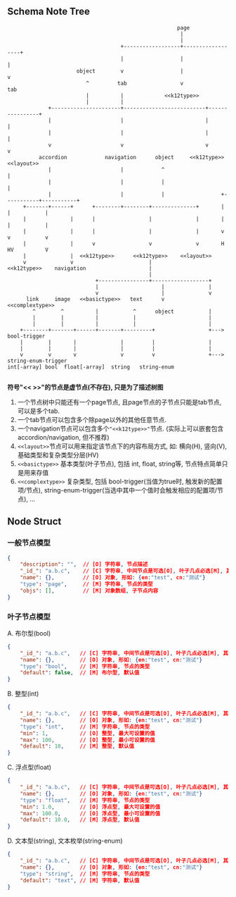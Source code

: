 
## Schema Note Tree

```                                                          
                                                      page 
                                                       |   
                                                       |   
                                    +------------------+------------------+
                                    |                  |                  |
                      object        v                  |                  v
                         ^         tab                 v                 tab
                         |          |             <<k12type>>
                         |          |
             +----------------------+--------------------------+----------------+
             |                      |                          |                |
             |                      |                          |                |
             v                      v                          v                v
          accordion            navigation      object     <<k12type>>      <<layout>>
             |                      |            ^                              |
             |                      |            |                              |
             |                      |            |                  +-----------+-----------+
     +-------+------+      +--------+--------+--------------+       |           |           |
     |              |      |                 |              |       |           |           |
     |              |      |                 |              |       v           v           v
     |              |      v                 v              v       H           HV          V
     |              |  <<k12type>>      <<k12type>>    <<layout>>
     v              v                        |
<<k12type>>    navigation                    |
                                             |
                            +----------------+------------------+
                            |                    |              |
                            v                    |              v
      link     image   <<basictype>>   text      v       <<complextype>>
        ^        ^          |           ^      object           |
        |        |          |           |                       |
        |        |          |           |                       |
    +--------+-------+------+-------+---------+                 +---> bool-trigger
    |        |       |              |         |                 |
    |        |       |              |         |                 |
    v        v       v              v         v                 +---> string-enum-trigger
int[-array] bool  float[-array]  string   string-enum            
                                                                 

```

**符号"<< >>"的节点是虚节点(不存在), 只是为了描述树图**

1. 一个节点树中只能还有一个page节点, 且page节点的子节点只能是tab节点, 可以是多个tab.
2. 一个tab节点可以包含多个除page以外的其他任意节点.
3. 一个navigation节点可以包含多个`"<<k12type>>"`节点. (实际上可以嵌套包含accordion/navigation, 但不推荐)
4. `<<layout>>`节点可以用来指定该节点下的内容布局方式, 如: 横向(H), 竖向(V), 基础类型和复杂类型分层(HV)
5. `<<basictype>>` 基本类型(叶子节点), 包括 int, float, string等, 节点特点简单只是用来存值
6. `<<complextype>>` 复杂类型, 包括 bool-trigger(当值为true时, 触发新的配置项/节点),
   string-enum-trigger(当选中其中一个值时会触发相应的配置项/节点), ...


## Node Struct

### 一般节点模型

```json
{
    "description": "",  // [O] 字符串, 节点描述
    "_id_": "a.b.c",    // [C] 字符串, 中间节点是可选[O], 叶子几点必选[M], 其值有重要意义, 用来还原配置
    "name": {},         // [O] 对象, 形如: {en:"test", cn:"测试"}
    "type": "page",     // [M] 字符串, 节点的类型
    "objs": [],         // [M] 对象数组, 子节点内容
}
```

### 叶子节点模型

A. 布尔型(bool)

```json
{
    "_id_": "a.b.c",   // [C] 字符串, 中间节点是可选[O], 叶子几点必选[M], 其值有重要意义, 用来还原配置
    "name": {},        // [O] 对象, 形如: {en:"test", cn:"测试"}
    "type": "bool",    // [M] 字符串, 节点的类型
    "default": false,  // [M] 布尔型, 默认值
}
```

B. 整型(int)

```json
{
    "_id_": "a.b.c",   // [C] 字符串, 中间节点是可选[O], 叶子几点必选[M], 其值有重要意义, 用来还原配置
    "name": {},        // [O] 对象, 形如: {en:"test", cn:"测试"}
    "type": "int",     // [M] 字符串, 节点的类型
    "min": 1,          // [O] 整型, 最大可设置的值
    "max": 100,        // [O] 整型, 最小可设置的值
    "default": 10,     // [M] 整型, 默认值
}
```

C. 浮点型(float)

```json
{
    "_id_": "a.b.c",   // [C] 字符串, 中间节点是可选[O], 叶子几点必选[M], 其值有重要意义, 用来还原配置
    "name": {},        // [O] 对象, 形如: {en:"test", cn:"测试"}
    "type": "float",   // [M] 字符串, 节点的类型
    "min": 1.0,        // [O] 浮点型, 最大可设置的值
    "max": 100.0,      // [O] 浮点型, 最小可设置的值
    "default": 10.0,   // [M] 浮点型, 默认值
}
```

D. 文本型(string), 文本枚举(string-enum)

```json
{
    "_id_": "a.b.c",   // [C] 字符串, 中间节点是可选[O], 叶子几点必选[M], 其值有重要意义, 用来还原配置
    "name": {},        // [O] 对象, 形如: {en:"test", cn:"测试"}
    "type": "string",  // [M] 字符串, 节点的类型
    "default": "text", // [M] 字符串, 默认值
}
```
